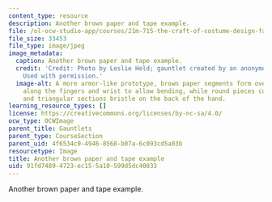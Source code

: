 ```yaml
---
content_type: resource
description: Another brown paper and tape example.
file: /ol-ocw-studio-app/courses/21m-715-the-craft-of-costume-design-fall-2009/91fd74894723ec155a10599d5dc40033_IMG_0593.jpg
file_size: 33453
file_type: image/jpeg
image_metadata:
  caption: Another brown paper and tape example.
  credit: 'Credit: Photo by Leslie Held; gauntlet created by an anonymous MIT student.
    Used with permission.'
  image-alt: A more armor-like prototype, brown paper segments form overlapping wedges
    along the fingers and wrist to allow bending, while round pieces cover the knuckles,
    and triangular sections bristle on the back of the hand.
learning_resource_types: []
license: https://creativecommons.org/licenses/by-nc-sa/4.0/
ocw_type: OCWImage
parent_title: Gauntlets
parent_type: CourseSection
parent_uid: 4f6534c9-4946-8568-b07a-6c093cd5a03b
resourcetype: Image
title: Another brown paper and tape example
uid: 91fd7489-4723-ec15-5a10-599d5dc40033
---
```

Another brown paper and tape example.